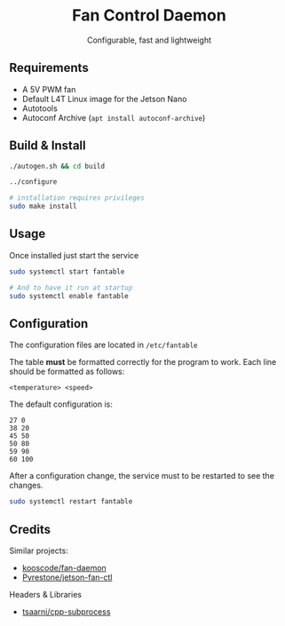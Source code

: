 <h1 align="center">Fan Control Daemon</h1>

<p align="center">Configurable, fast and lightweight</p>

## Requirements

- A 5V PWM fan
- Default L4T Linux image for the Jetson Nano
- Autotools
- Autoconf Archive (`apt install autoconf-archive`)

## Build & Install

```sh
./autogen.sh && cd build

../configure

# installation requires privileges
sudo make install
```

## Usage

Once installed just start the service

```sh
sudo systemctl start fantable

# And to have it run at startup
sudo systemctl enable fantable
```

## Configuration

The configuration files are located in `/etc/fantable`

The table **must** be formatted correctly for the program to work.
Each line should be formatted as follows:

```
<temperature> <speed>
```

The default configuration is:

```
27 0
38 20
45 50
50 80
59 90
60 100
```

After a configuration change, the service must to be restarted to see the changes.

```sh
sudo systemctl restart fantable
```

## Credits

Similar projects:

- [kooscode/fan-daemon](https://github.com/kooscode/fan-daemon)
- [Pyrestone/jetson-fan-ctl](https://github.com/Pyrestone/jetson-fan-ctl)

Headers & Libraries

- [tsaarni/cpp-subprocess](https://github.com/tsaarni/cpp-subprocess)
